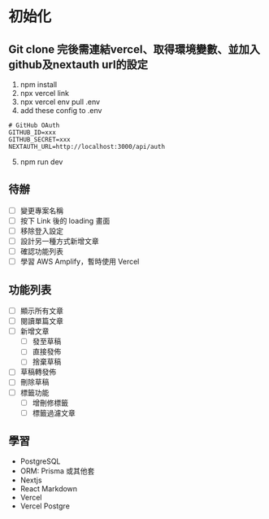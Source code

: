 # 初始化

## Git clone 完後需連結vercel、取得環境變數、並加入github及nextauth url的設定
1. npm install
2. npx vercel link
3. npx vercel env pull .env
4. add these config to .env

```
# GitHub OAuth
GITHUB_ID=xxx
GITHUB_SECRET=xxx
NEXTAUTH_URL=http://localhost:3000/api/auth
```

5. npm run dev
<!-- npx prisma generate -->

## 待辦
- [ ] 變更專案名稱
- [ ] 按下 Link 後的 loading 畫面
- [ ] 移除登入設定
- [ ] 設計另一種方式新增文章
- [ ] 確認功能列表
- [ ] 學習 AWS Amplify，暫時使用 Vercel

## 功能列表
- [ ] 顯示所有文章
- [ ] 閱讀單篇文章
- [ ] 新增文章
    - [ ] 發至草稿
    - [ ] 直接發佈
    - [ ] 捨棄草稿
- [ ] 草稿轉發佈
- [ ] 刪除草稿
- [ ] 標籤功能
    - [ ] 增刪修標籤
    - [ ] 標籤過濾文章

## 學習
- PostgreSQL
- ORM: Prisma 或其他套
- Nextjs
- React Markdown
- Vercel
- Vercel Postgre

